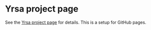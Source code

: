 # Yrsa project page

See the [Yrsa project page](http://github.rosettatype.com/yrsa-rasa) for details. This is a setup for GitHub pages.

